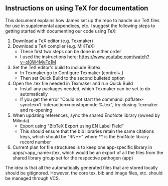## Instructions on using TeX for documentation
This document explains how James set up the repo to handle our TeX files for use in supplemental appendices, etc.
I suggest the following steps to getting started with documenting our code using TeX:
1. Download a TeX editor (e.g. Texmaker)
2. Download a TeX compiler (e.g. MiKTeX)
   * These first two steps can be done in either order
   * I used the instructions here: https://www.youtube.com/watch?v=oI8W4MvFo1M
3. Set the TeX editor's build to include Bibtex
   * In Texmaker go to Configure Texmaker (control+,)
   * Then set Quick Build to the second bulleted option
4. Open the .tex file needed in Texmaker and run Quick Build
   * Install any packages needed, which Texmaker can be set to do automatically
   * If you get the error "Could not start the command. pdflatex-synctex=1 -interaction=nonstopmode %.tex",
   try closing Texmaker and re-opening
5. When updating references, sync the shared EndNote library (owned by Milinda)
   * Export using "BibTeX Export using EN Label Field"
   * This should ensure that the bib libraries retain the same citations keys,
     which should be "RN**" where ** is the EndNote library record number
6. Current plan for file structures is to keep one app-specific library in apps/<app_name>/tex, 
   which would be an export of all the files from the shared library group set for the respective pathogen (app) 

The idea is that all the automatically generated files that are stored locally should be gitignored.
However, the core tex, bib and image files, etc. should be managed through VCS.
